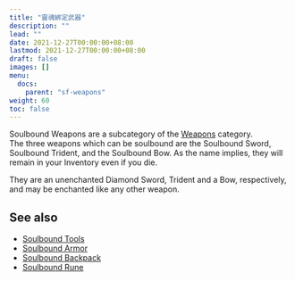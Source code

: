 ```yaml
---
title: "靈魂綁定武器"
description: ""
lead: ""
date: 2021-12-27T00:00:00+08:00
lastmod: 2021-12-27T00:00:00+08:00
draft: false
images: []
menu: 
  docs:
    parent: "sf-weapons"
weight: 60
toc: false
---
```


Soulbound Weapons are a subcategory of the [Weapons](/docs/slimefun/weapons) category.  
The three weapons which can be soulbound are the Soulbound Sword, Soulbound Trident, and the Soulbound Bow. As the name implies, they will remain in your Inventory even if you die.  

They are an unenchanted Diamond Sword, Trident and a Bow, respectively, and may be enchanted like any other weapon.  

## See also

* [Soulbound Tools](/docs/slimefun/soulbound-tools)
* [Soulbound Armor](/docs/slimefun/soulbound-armor)
* [Soulbound Backpack](/docs/slimefun/soulbound-backpack)
* [Soulbound Rune](/docs/slimefun/soulbound-rune)
